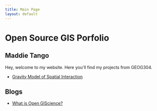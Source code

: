 ```yaml
---
title: Main Page
layout: default
---
```


# Open Source GIS Porfolio
## Maddie Tango

Hey, welcome to my website. Here you'll find my projects from GEOG304. 
- [Gravity Model of Spatial Interaction](gravity/gravity.md)


## Blogs

- [What is Open GIScience?](blogs/opensource.md)
